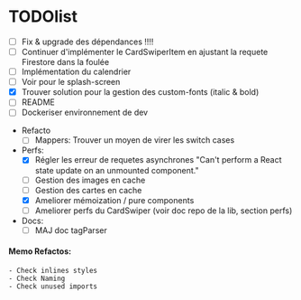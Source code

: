 # TODOlist

- [ ] Fix & upgrade des dépendances !!!!
- [ ] Continuer d'implémenter le CardSwiperItem en ajustant la requete Firestore dans la foulée
- [ ] Implémentation du calendrier
- [ ] Voir pour le splash-screen
- [x] Trouver solution pour la gestion des custom-fonts (italic & bold)
- [ ] README
- [ ] Dockeriser environnement de dev

- Refacto
    - [ ] Mappers: Trouver un moyen de virer les switch cases

- Perfs: 
    - [x] Régler les erreur de requetes asynchrones "Can't perform a React state update on an unmounted component."
    - [ ] Gestion des images en cache
    - [ ] Gestion des cartes en cache
    - [x] Ameliorer mémoization / pure components
    - [ ] Ameliorer perfs du CardSwiper (voir doc repo de la lib, section perfs)

- Docs:
    - [ ] MAJ doc tagParser

#### Memo Refactos:
    - Check inlines styles
    - Check Naming
    - Check unused imports